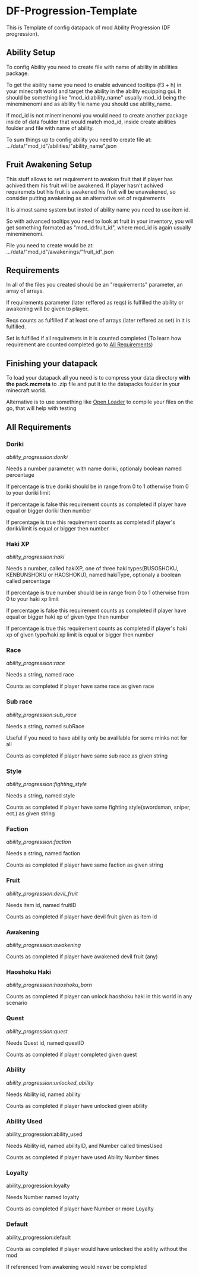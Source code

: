 # DF-Progression-Template
This is Template of config datapack of mod Ability Progression (DF progression).

## Ability Setup
To config Ability you need to create file with name of ability in abilities package.

To get the ability name you need to enable advanced tooltips (f3 + h) in your minecraft world and target the ability in the ability equipping gui. It should be something like "mod_id:ability_name" usually mod_id being the mineminenomi and as ability file name you should use ability_name.

If mod_id is not mineminenomi you would need to create another package inside of data foulder that would match mod_id, inside create abilities foulder and file with name of ability.

To sum things up to config ability you need to create file at: .../data/"mod_id"/abilities/"ability_name".json

## Fruit Awakening Setup
This stuff allows to set requirement to awaken fruit that if player has achived them his fruit will be awakened. If player hasn't achived requiremets but his fruit is awakened his fruit will be unawakened, so consider putting awakening as an alternative set of requirements

It is almost same system but insted of ability name you need to use item id.

So with advanced tooltips you need to look at fruit in your inventory, you will get something formated as "mod_id:fruit_id", where mod_id is again usually mineminenomi.

File you need to create would be at: .../data/"mod_id"/awakenings/"fruit_id".json

## Requirements
In all of the files you created should be an "requirements" parameter, an array of arrays.

If requirements parameter (later reffered as reqs) is fulfilled the ability or awakening will be given to player.

Reqs counts as fulfilled if at least one of arrays (later reffered as set) in it is fulfilled.

Set is fulfilled if all requiremets in it is counted completed (To learn how requirement are counted completed go to [All Requirements](https://github.com/WarCart/DF-Progression-Template/blob/main/README.md#all-requirements))

## Finishing your datapack
To load your datapack all you need is to compress your data directory **with the pack.mcmeta** to .zip file and put it to the datapacks foulder in your minecraft world.

Alternative is to use something like [Open Loader](https://www.curseforge.com/minecraft/mc-mods/open-loader) to compile your files on the go, that will help with testing

## All Requirements
### Doriki
_ability_progression:doriki_

Needs a number parameter, with name doriki, optionaly boolean named percentage

If percentage is true doriki should be in range from 0 to 1 otherwise from 0 to your doriki limit

If percentage is false this requirement counts as completed if player have equal or bigger doriki then number

If percentage is true this requirement counts as completed if player's doriki/limit is equal or bigger then number
### Haki XP
_ability_progression:haki_

Needs a number, called hakiXP, one of three haki types(BUSOSHOKU, KENBUNSHOKU or HAOSHOKU), named hakiType, optionaly a boolean called percentage

If percentage is true number should be in range from 0 to 1 otherwise from 0 to your haki xp limit

If percentage is false this requirement counts as completed if player have equal or bigger haki xp of given type then number

If percentage is true this requirement counts as completed if player's haki xp of given type/haki xp limit is equal or bigger then number
### Race
_ability_progression:race_

Needs a string, named race

Counts as completed if player have same race as given race
### Sub race
_ability_progression:sub_race_

Needs a string, named subRace

Useful if you need to have ability only be avalilable for some minks not for all

Counts as completed if player have same sub race as given string
### Style
_ability_progression:fighting_style_

Needs a string, named style

Counts as completed if player have same fighting style(swordsman, sniper, ect.) as given string
### Faction
_ability_progression:faction_

Needs a string, named faction

Counts as completed if player have same faction as given string
### Fruit
_ability_progression:devil_fruit_

Needs item id, named fruitID

Counts as completed if player have devil fruit given as item id
### Awakening
_ability_progression:awakening_

Counts as completed if player have awakened devil fruit (any)
### Haoshoku Haki
_ability_progression:haoshoku_born_

Counts as completed if player can unlock haoshoku haki in this world in any scenario
### Quest
_ability_progression:quest_

Needs Quest id, named questID

Counts as completed if player completed given quest
### Ability
_ability_progression:unlocked_ability_

Needs Ability id, named ability

Counts as completed if player have unlocked given ability
### Ability Used
ability_progression:ability_used

Needs Ability id, named abilityID, and Number called timesUsed

Counts as completed if player have used Ability Number times
### Loyalty
ability_progression:loyalty

Needs Number named loyalty

Counts as completed if player have Number or more Loyalty
### Default
ability_progression:default

Counts as completed if player would have unlocked the ability without the mod

If referenced from awakening would newer be completed
